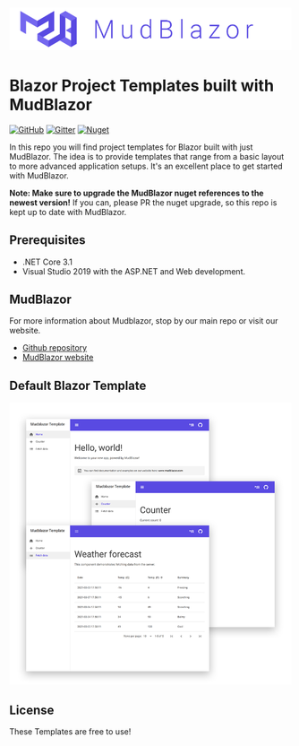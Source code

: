 # ![MudBlazor](content/MudBlazor-GitHub.png)
# Blazor Project Templates built with MudBlazor

[![GitHub](https://img.shields.io/github/license/garderoben/mudblazor?color=%23594ae2&style=flat-square)](https://github.com/Garderoben/MudBlazor.Templates/blob/master/LICENSE)
[![Gitter](https://img.shields.io/gitter/room/MudBlazor/community?style=flat-square)](https://gitter.im/MudBlazor/community)
[![Nuget](https://img.shields.io/nuget/v/MudBlazor?style=flat-square)](https://www.nuget.org/packages/MudBlazor/)


In this repo you will find project templates for Blazor built with just MudBlazor. The idea is to provide templates that range from a basic layout to more advanced application setups. It's an excellent place to get started with MudBlazor.

**Note: Make sure to upgrade the MudBlazor nuget references to the newest version!** If you can, please PR the nuget upgrade, so this repo is kept up to date with MudBlazor.

## Prerequisites

- .NET Core 3.1
- Visual Studio 2019 with the ASP.NET and Web development.

## MudBlazor
For more information about Mudblazor, stop by our main repo or visit our website.
- [Github repository](https://github.com/Garderoben/MudBlazor)
- [MudBlazor website](https://mudblazor.com)

## Default Blazor Template

![Template_DefaultBlazor](content/Template_DefaultBlazor.png)

## License

These Templates are free to use!
